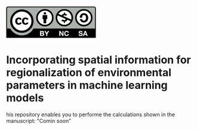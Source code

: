 [![License](by-nc-sa.svg)](https://creativecommons.org/licenses/by-nc-sa/4.0/) 


# Incorporating spatial information for regionalization of environmental parameters in machine learning models
his repository enables you to performe the calculations shown in the manuscript: "Comin soon"

